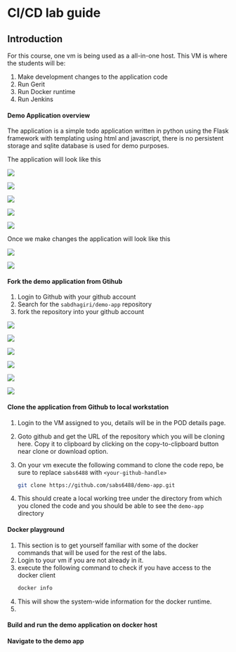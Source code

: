 <h1> CI/CD lab guide </h1>



<h2> Introduction </h2>

For this course, one vm is being used as a all-in-one host. This VM is where the students will be:

1. Make development changes to the application code
2. Run Gerit
3. Run Docker runtime
4. Run Jenkins

<h4> Demo Application overview </h4>

The application is a simple todo application written in python using the Flask framework with templating using html and javascript, there is no persistent storage and sqlite database is used for demo purposes.

The application will look like this

![](screenshots/labII/todo-1.png)

![](screenshots/labII/todo-2.png)

![](screenshots/labII/todo-3.png)

![](screenshots/labII/todo-4.png)

![](screenshots/labII/todo-5.png)


Once we make changes the application will look like this

![](screenshots/labII/todo-6.png)

![](screenshots/labII/todo-7.png)


<h4> Fork the demo application from Gtihub </h4>

1. Login to Github with your github account
2. Search for the `sabdhagiri/demo-app` repository
3. fork the repository into your github account

![](screenshots/labI/git-1.png)

![](screenshots/labI/git-2.png)

![](screenshots/labI/git-3.png)

![](screenshots/labI/git-4.png)

![](screenshots/labI/git-5.png)

![](screenshots/labI/git-6.png)



<h4> Clone the application from Github to local workstation </h4>

1. Login to the VM assigned to you, details will be in the POD details page.
2. Goto github and get the URL of the repository which you will be cloning here. Copy it to clipboard by clicking on the copy-to-clipboard  button near clone or download option.
3. On your vm execute the following command to clone the code repo, be sure to replace `sabs6488` with `<your-github-handle>`

	~~~bash
	git clone https://github.com/sabs6488/demo-app.git
	~~~
	
4. This should create a local working tree under the directory from which you cloned the code and you should be able to see the `demo-app` directory

<h4> Docker playground </h4>

1. This section is to get yourself familiar with some of the docker commands that will be used for the rest of the labs.
2. Login to your vm if you are not already in it.
3. execute the following command to check if you have access to the docker client
	~~~bash
	docker info
	~~~
4. This will show the system-wide information for the docker runtime.
5. 

<h4> Build and run the demo application on docker host </h4>
<h4> Navigate to the demo app </h4>


